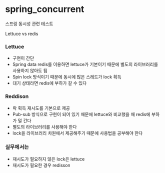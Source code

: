 # spring_concurrent
스프링 동시성 관련 테스트

Lettuce vs redis
### Lettuce
  - 구현이 간단
  - Spring data redis를 이용하면 lettuce가 기본이기 때문에 별도의 라이브러리를 사용하지 않아도 됨
  - Spin lock 방식이기 때문에 동시에 많은 스레드가 lock 획득
  - 대기 상태라면 redis에 부하가 갈 수 있다

### Reddison
  - 락 획득 재시도를 기본으로 제공
  - Pub-sub 방식으로 구현이 되어 있기 때문에 lettuce와 비교했을 때 redis에 부하가 덜 간다
  - 별도의 라이브러리를 사용해야 한다
  - lock을 라이브러리 차원에서 제공해주기 때문에 사용법을 공부해야 한다

### 실무에서는
  - 재시도가 필요하지 않은 lock은 lettuce
  - 재시도가 필요한 경우 redisson
